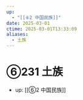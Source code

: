 ```yaml
---
up:
  - "[[⑥2 中国民族]]"
date: 2025-03-01
ctime: 2025-03-01T13:33:09
aliases:
  - 土族
---
```


# ⑥231 土族

- up: [[⑥2 中国民族]]
